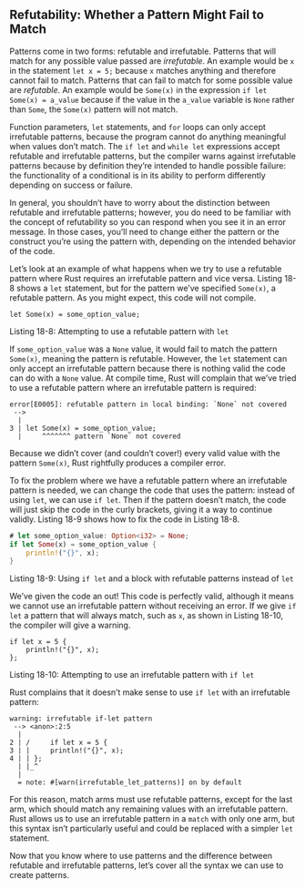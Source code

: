 ## Refutability: Whether a Pattern Might Fail to Match

Patterns come in two forms: refutable and irrefutable. Patterns that will match
for any possible value passed are *irrefutable*. An example would be `x` in the
statement `let x = 5;` because `x` matches anything and therefore cannot fail
to match. Patterns that can fail to match for some possible value are
*refutable*. An example would be `Some(x)` in the expression `if let Some(x) =
a_value` because if the value in the `a_value` variable is `None` rather than
`Some`, the `Some(x)` pattern will not match.

Function parameters, `let` statements, and `for` loops can only accept
irrefutable patterns, because the program cannot do anything meaningful when
values don’t match. The `if let` and `while let` expressions accept
refutable and irrefutable patterns, but the compiler warns against
irrefutable patterns because by definition they’re intended to handle possible
failure: the functionality of a conditional is in its ability to perform
differently depending on success or failure.

In general, you shouldn’t have to worry about the distinction between refutable
and irrefutable patterns; however, you do need to be familiar with the concept
of refutability so you can respond when you see it in an error message. In
those cases, you’ll need to change either the pattern or the construct you’re
using the pattern with, depending on the intended behavior of the code.

Let’s look at an example of what happens when we try to use a refutable pattern
where Rust requires an irrefutable pattern and vice versa. Listing 18-8 shows a
`let` statement, but for the pattern we’ve specified `Some(x)`, a refutable
pattern. As you might expect, this code will not compile.

```rust,ignore,does_not_compile
let Some(x) = some_option_value;
```

<span class="caption">Listing 18-8: Attempting to use a refutable pattern with
`let`</span>

If `some_option_value` was a `None` value, it would fail to match the pattern
`Some(x)`, meaning the pattern is refutable. However, the `let` statement can
only accept an irrefutable pattern because there is nothing valid the code can
do with a `None` value. At compile time, Rust will complain that we’ve tried to
use a refutable pattern where an irrefutable pattern is required:

```text
error[E0005]: refutable pattern in local binding: `None` not covered
 -->
  |
3 | let Some(x) = some_option_value;
  |     ^^^^^^^ pattern `None` not covered
```

Because we didn’t cover (and couldn’t cover!) every valid value with the
pattern `Some(x)`, Rust rightfully produces a compiler error.

To fix the problem where we have a refutable pattern where an irrefutable
pattern is needed, we can change the code that uses the pattern: instead of
using `let`, we can use `if let`. Then if the pattern doesn’t match, the code
will just skip the code in the curly brackets, giving it a way to continue
validly. Listing 18-9 shows how to fix the code in Listing 18-8.

```rust
# let some_option_value: Option<i32> = None;
if let Some(x) = some_option_value {
    println!("{}", x);
}
```

<span class="caption">Listing 18-9: Using `if let` and a block with refutable
patterns instead of `let`</span>

We’ve given the code an out! This code is perfectly valid, although it means we
cannot use an irrefutable pattern without receiving an error. If we give `if
let` a pattern that will always match, such as `x`, as shown in Listing 18-10,
the compiler will give a warning.

```rust,ignore
if let x = 5 {
    println!("{}", x);
};
```

<span class="caption">Listing 18-10: Attempting to use an irrefutable pattern
with `if let`</span>

Rust complains that it doesn’t make sense to use `if let` with an irrefutable
pattern:

```text
warning: irrefutable if-let pattern
 --> <anon>:2:5
  |
2 | /     if let x = 5 {
3 | |     println!("{}", x);
4 | | };
  | |_^
  |
  = note: #[warn(irrefutable_let_patterns)] on by default
```

For this reason, match arms must use refutable patterns, except for the last
arm, which should match any remaining values with an irrefutable pattern. Rust
allows us to use an irrefutable pattern in a `match` with only one arm, but
this syntax isn’t particularly useful and could be replaced with a simpler
`let` statement.

Now that you know where to use patterns and the difference between refutable
and irrefutable patterns, let’s cover all the syntax we can use to create
patterns.
